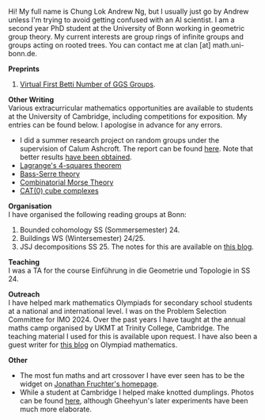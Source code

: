 Hi! My full name is Chung Lok Andrew Ng, but I usually just go by Andrew unless I'm trying to avoid getting confused with an AI scientist. I am a second year PhD student at the University of Bonn working in geometric group theory. My current interests are group rings of infinite groups and groups acting on rooted trees. You can contact me at clan [at] math.uni-bonn.de.



**Preprints**
1. [Virtual First Betti Number of GGS Groups](https://arxiv.org/abs/2505.23269).


**Other Writing**  
Various extracurricular mathematics opportunities are available to students at the University of Cambridge, including competitions for exposition. My entries can be found below. I apologise in advance for any errors.
  
* I did a summer research project on random groups under the supervision of Calum Ashcroft. The report can be found [here](https://clandrei.github.io/Random_Groups.pdf). Note that better results [have been obtained](https://arxiv.org/abs/2505.07424).
* [Lagrange's 4-squares theorem](https://clandrei.github.io/4-squares.pdf)
* [Bass-Serre theory](https://clandrei.github.io/bass-serre.pdf)
* [Combinatorial Morse Theory](https://clandrei.github.io/combinatorial-morse-theory.pdf)
* [CAT(0) cube complexes](https://clandrei.github.io/CAT(0)-cube-complexes.pdf)



**Organisation**  
I have organised the following reading groups at Bonn:
1. Bounded cohomology SS (Sommersemester) 24.
2. Buildings WS (Wintersemester) 24/25.
3. JSJ decompositions SS 25. The notes for this are available on [this blog](https://proofsfromtheblog.blogspot.com/2025/05/jsj-i-history-and-motivation.html).



**Teaching**  
I was a TA for the course Einführung in die Geometrie und Topologie in SS 24.




**Outreach**  
I have helped mark mathematics Olympiads for secondary school students at a national and international level. I was on the Problem Selection Committee for IMO 2024. Over the past years I have taught at the annual maths camp organised by UKMT at Trinity College, Cambridge. The teaching material I used for this is available upon request. I have also been a guest writer for [this blog](https://simoxmenblog.blogspot.com/) on Olympiad mathematics.




**Other**  
* The most fun maths and art crossover I have ever seen has to be the widget on [Jonathan Fruchter's homepage](https://jonfru.github.io/).
* While a student at Cambridge I helped make knotted dumplings. Photos can be found [here](https://web.math.princeton.edu/~gn4470/dumplings.html), although Gheehyun's later experiments have been much more elaborate.
